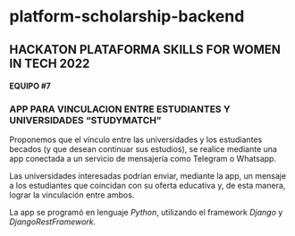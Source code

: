 # platform-scholarship-backend
## HACKATON PLATAFORMA SKILLS FOR WOMEN IN TECH 2022

#### EQUIPO #7

### APP PARA VINCULACION ENTRE ESTUDIANTES Y UNIVERSIDADES “STUDYMATCH”

Proponemos que el vínculo entre las universidades y los estudiantes becados (y que desean continuar sus estudios), se realice mediante una app conectada a un servicio de mensajería como Telegram o Whatsapp.

Las universidades interesadas podrían enviar, mediante la app, un mensaje a los estudiantes que coincidan con su oferta educativa y, de esta manera, lograr la vinculación entre ambos.

La app se programó en lenguaje *Python*, utilizando el framework *Django* y *DjangoRestFramework.*

